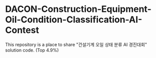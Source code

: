 # DACON-Construction-Equipment-Oil-Condition-Classification-AI-Contest
This repository is a place to share "건설기계 오일 상태 분류 AI 경진대회" solution code. (Top 4.9%)
